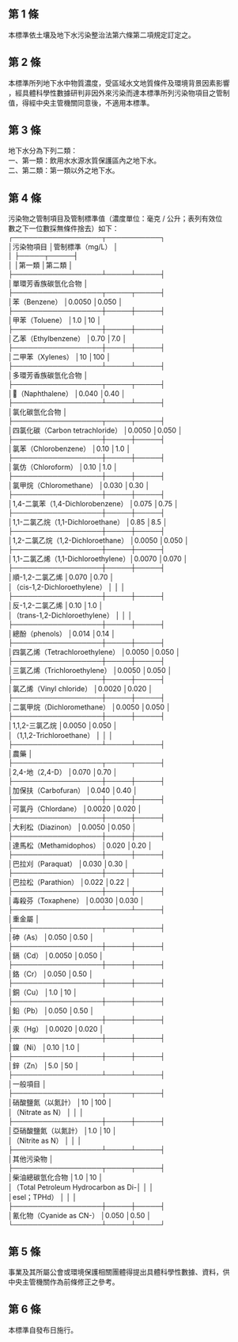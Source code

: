 第 1 條
-------
本標準依土壤及地下水污染整治法第六條第二項規定訂定之。

第 2 條
-------
本標準所列地下水中物質濃度，受區域水文地質條件及環境背景因素影響  
，經具體科學性數據研判非因外來污染而達本標準所列污染物項目之管制  
值，得經中央主管機關同意後，不適用本標準。

第 3 條
-------
地下水分為下列二類：  
一、第一類：飲用水水源水質保護區內之地下水。  
二、第二類：第一類以外之地下水。

第 4 條
-------
污染物之管制項目及管制標準值（濃度單位：毫克 / 公升；表列有效位  
數之下一位數採無條件捨去）如下：  
┌──────────────────┬───────────┐  
│污染物項目                          │管制標準（mg/L）      │  
│                                    ├─────┬─────┤  
│                                    │第一類    │第二類    │  
├──────────────────┴─────┴─────┤  
│單環芳香族碳氫化合物                                        │  
├──────────────────┬─────┬─────┤  
│苯（Benzene）                       │0.0050    │0.050     │  
├──────────────────┼─────┼─────┤  
│甲苯（Toluene）                     │1.0       │10        │  
├──────────────────┼─────┼─────┤  
│乙苯（Ethylbenzene）                │0.70      │7.0       │  
├──────────────────┼─────┼─────┤  
│二甲苯（Xylenes）                   │10        │100       │  
├──────────────────┴─────┴─────┤  
│多環芳香族碳氫化合物                                        │  
├──────────────────┬─────┬─────┤  
│（Naphthalene）                   │0.040     │0.40      │  
├──────────────────┴─────┴─────┤  
│氯化碳氫化合物                                              │  
├──────────────────┬─────┬─────┤  
│四氯化碳（Carbon tetrachloride）    │0.0050    │0.050     │  
├──────────────────┼─────┼─────┤  
│氯苯（Chlorobenzene）               │0.10      │1.0       │  
├──────────────────┼─────┼─────┤  
│氯仿（Chloroform）                  │0.10      │1.0       │  
├──────────────────┼─────┼─────┤  
│氯甲烷（Chloromethane）             │0.030     │0.30      │  
├──────────────────┼─────┼─────┤  
│1,4-二氯苯（1,4-Dichlorobenzene）   │0.075     │0.75      │  
├──────────────────┼─────┼─────┤  
│1,1-二氯乙烷（1,1-Dichloroethane）  │0.85      │8.5       │  
├──────────────────┼─────┼─────┤  
│1,2-二氯乙烷（1,2-Dichloroethane）  │0.0050    │0.050     │  
├──────────────────┼─────┼─────┤  
│1,1-二氯乙烯（1,1-Dichloroethylene）│0.0070    │0.070     │  
├──────────────────┼─────┼─────┤  
│順-1,2-二氯乙烯                     │0.070     │0.70      │  
│（cis-1,2-Dichloroethylene）        │          │          │  
├──────────────────┼─────┼─────┤  
│反-1,2-二氯乙烯                     │0.10      │1.0       │  
│（trans-1,2-Dichloroethylene）      │          │          │  
├──────────────────┼─────┼─────┤  
│總酚（phenols）                     │0.014     │0.14      │  
├──────────────────┼─────┼─────┤  
│四氯乙烯（Tetrachloroethylene）     │0.0050    │0.050     │  
├──────────────────┼─────┼─────┤  
│三氯乙烯（Trichloroethylene）       │0.0050    │0.050     │  
├──────────────────┼─────┼─────┤  
│氯乙烯（Vinyl chloride）            │0.0020    │0.020     │  
├──────────────────┼─────┼─────┤  
│二氯甲烷（Dichloromethane）         │0.0050    │0.050     │  
├──────────────────┼─────┼─────┤  
│1,1,2-三氯乙烷                      │0.0050    │0.050     │  
│（1,1,2-Trichloroethane）           │          │          │  
├──────────────────┴─────┴─────┤  
│農藥                                                        │  
├──────────────────┬─────┬─────┤  
│2,4-地（2,4-D）                     │0.070     │0.70      │  
├──────────────────┼─────┼─────┤  
│加保扶（Carbofuran）                │0.040     │0.40      │  
├──────────────────┼─────┼─────┤  
│可氯丹（Chlordane）                 │0.0020    │0.020     │  
├──────────────────┼─────┼─────┤  
│大利松（Diazinon）                  │0.0050    │0.050     │  
├──────────────────┼─────┼─────┤  
│達馬松（Methamidophos）             │0.020     │0.20      │  
├──────────────────┼─────┼─────┤  
│巴拉刈（Paraquat）                  │0.030     │0.30      │  
├──────────────────┼─────┼─────┤  
│巴拉松（Parathion）                 │0.022     │0.22      │  
├──────────────────┼─────┼─────┤  
│毒殺芬（Toxaphene）                 │0.0030    │0.030     │  
├──────────────────┴─────┴─────┤  
│重金屬                                                      │  
├──────────────────┬─────┬─────┤  
│砷（As）                            │0.050     │0.50      │  
├──────────────────┼─────┼─────┤  
│鎘（Cd）                            │0.0050    │0.050     │  
├──────────────────┼─────┼─────┤  
│鉻（Cr）                            │0.050     │0.50      │  
├──────────────────┼─────┼─────┤  
│銅（Cu）                            │1.0       │10        │  
├──────────────────┼─────┼─────┤  
│鉛（Pb）                            │0.050     │0.50      │  
├──────────────────┼─────┼─────┤  
│汞（Hg）                            │0.0020    │0.020     │  
├──────────────────┼─────┼─────┤  
│鎳（Ni）                            │0.10      │1.0       │  
├──────────────────┼─────┼─────┤  
│鋅（Zn）                            │5.0       │50        │  
├──────────────────┴─────┴─────┤  
│一般項目                                                    │  
├──────────────────┬─────┬─────┤  
│硝酸鹽氮（以氮計）                  │10        │100       │  
│（Nitrate as N）                    │          │          │  
├──────────────────┼─────┼─────┤  
│亞硝酸鹽氮（以氮計）                │1.0       │10        │  
│（Nitrite as N）                    │          │          │  
├──────────────────┴─────┴─────┤  
│其他污染物                                                  │  
├──────────────────┬─────┬─────┤  
│柴油總碳氫化合物                    │1.0       │10        │  
│（Total Petroleum Hydrocarbon as Di-│          │          │  
│esel；TPHd）                        │          │          │  
├──────────────────┼─────┼─────┤  
│氰化物（Cyanide as CN-）            │0.050     │0.50      │  
└──────────────────┴─────┴─────┘

第 5 條
-------
事業及其所屬公會或環境保護相關團體得提出具體科學性數據、資料，供  
中央主管機關作為前條修正之參考。

第 6 條
-------
本標準自發布日施行。


